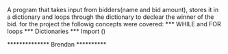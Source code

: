 A program that takes input from bidders(name and bid amount), stores it in a dictionary and loops through the dictionary to declear the winner of the bid.
for the project the followig concepts were covered:
*** WHILE and FOR loops
*** Dictionaries
*** Import ()





************** Brendan **********
